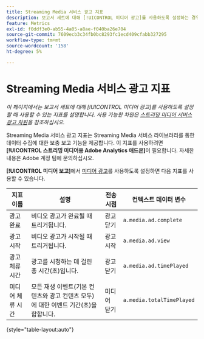 ```yaml
---
title: Streaming Media 서비스 광고 지표
description: 보고서 세트에 대해 [!UICONTROL 미디어 광고]를 사용하도록 설정하는 경우 사용 가능한 지표입니다.
feature: Metrics
exl-id: f0ddf3e0-ab55-4a05-a8ae-f040ba26e704
source-git-commit: 7609ecb3c34fb0bc8293fc1ecd409cfabb327295
workflow-type: tm+mt
source-wordcount: '158'
ht-degree: 5%

---
```


# Streaming Media 서비스 광고 지표

*이 페이지에서는 보고서 세트에 대해 [!UICONTROL 미디어 광고]를 사용하도록 설정할 때 사용할 수 있는 지표를 설명합니다. 사용 가능한 차원은 [스트리밍 미디어 서비스 광고 차원](../dimensions/sm-ads.md)을 참조하십시오.*

Streaming Media 서비스 광고 지표는 Streaming Media 서비스 라이브러리를 통한 데이터 수집에 대한 보충 보고 기능을 제공합니다. 이 지표를 사용하려면 **[!UICONTROL 스트리밍 미디어용 Adobe Analytics 애드온]**&#x200B;이 필요합니다. 자세한 내용은 Adobe 계정 팀에 문의하십시오.

**[!UICONTROL 미디어 보고]**&#x200B;에서 [미디어 광고](/help/admin/admin/c-manage-report-suites/c-edit-report-suites/media-management.md)를 사용하도록 설정하면 다음 지표를 사용할 수 있습니다.

| 지표 이름 | 설명 | 전송 시점 | 컨텍스트 데이터 변수 |
| --- | --- | --- | --- |
| 광고 완료 | 비디오 광고가 완료될 때 트리거됩니다. | 광고 닫기 | `a.media.ad.complete` |
| 광고 시작 | 비디오 광고가 시작될 때 트리거됩니다. | 광고 시작 | `a.media.ad.view` |
| 광고 체류 시간 | 광고를 시청하는 데 걸린 총 시간(초)입니다. | 광고 닫기 | `a.media.ad.timePlayed` |
| 미디어 체류 시간 | 모든 재생 이벤트(기본 컨텐츠와 광고 컨텐츠 모두)에 대한 이벤트 기간(초)을 합합니다. | 미디어 닫기 | `a.media.totalTimePlayed` |

{style="table-layout:auto"}
